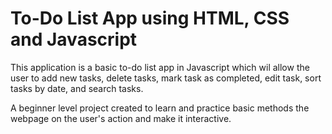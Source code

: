 #  To-Do List App using HTML, CSS and Javascript

This application is a basic to-do list app in Javascript which wil allow the user to add new tasks, delete tasks, mark task as completed, edit task, sort tasks by date, and search tasks.

A beginner level project created to learn and practice basic methods the webpage on the user's action and make it interactive. 